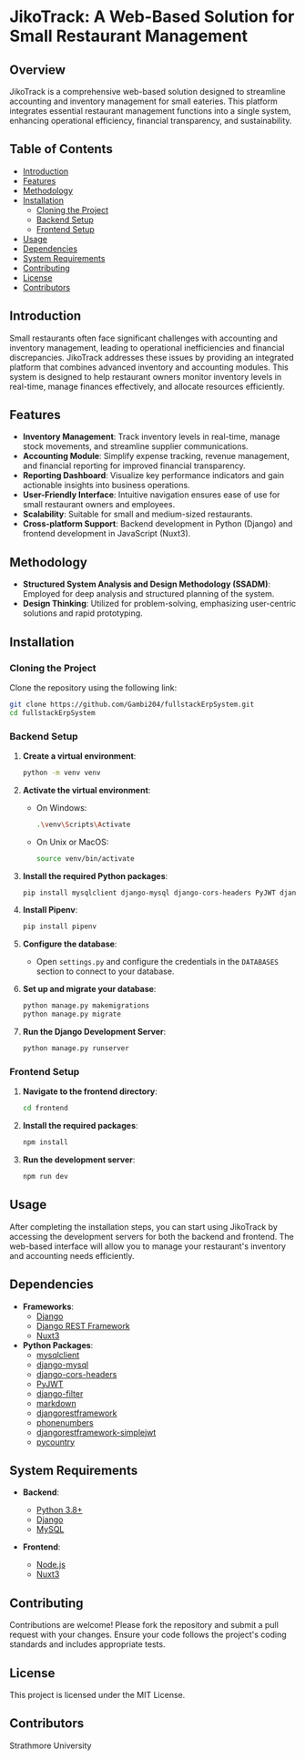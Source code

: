 
# JikoTrack: A Web-Based Solution for Small Restaurant Management

## Overview

JikoTrack is a comprehensive web-based solution designed to streamline accounting and inventory management for small eateries. This platform integrates essential restaurant management functions into a single system, enhancing operational efficiency, financial transparency, and sustainability.

## Table of Contents

- [Introduction](#introduction)
- [Features](#features)
- [Methodology](#methodology)
- [Installation](#installation)
  - [Cloning the Project](#cloning-the-project)
  - [Backend Setup](#backend-setup)
  - [Frontend Setup](#frontend-setup)
- [Usage](#usage)
- [Dependencies](#dependencies)
- [System Requirements](#system-requirements)
- [Contributing](#contributing)
- [License](#license)
- [Contributors](#contributors)

## Introduction

Small restaurants often face significant challenges with accounting and inventory management, leading to operational inefficiencies and financial discrepancies. JikoTrack addresses these issues by providing an integrated platform that combines advanced inventory and accounting modules. This system is designed to help restaurant owners monitor inventory levels in real-time, manage finances effectively, and allocate resources efficiently.

## Features

- **Inventory Management**: Track inventory levels in real-time, manage stock movements, and streamline supplier communications.
- **Accounting Module**: Simplify expense tracking, revenue management, and financial reporting for improved financial transparency.
- **Reporting Dashboard**: Visualize key performance indicators and gain actionable insights into business operations.
- **User-Friendly Interface**: Intuitive navigation ensures ease of use for small restaurant owners and employees.
- **Scalability**: Suitable for small and medium-sized restaurants.
- **Cross-platform Support**: Backend development in Python (Django) and frontend development in JavaScript (Nuxt3).

## Methodology

- **Structured System Analysis and Design Methodology (SSADM)**: Employed for deep analysis and structured planning of the system.
- **Design Thinking**: Utilized for problem-solving, emphasizing user-centric solutions and rapid prototyping.

## Installation

### Cloning the Project

Clone the repository using the following link:

```bash
git clone https://github.com/Gambi204/fullstackErpSystem.git
cd fullstackErpSystem
```

### Backend Setup

1. **Create a virtual environment**:

    ```bash
    python -m venv venv
    ```

2. **Activate the virtual environment**:
    - On Windows:
      ```bash
      .\venv\Scripts\Activate
      ```
    - On Unix or MacOS:
      ```bash
      source venv/bin/activate
      ```

3. **Install the required Python packages**:

    ```bash
    pip install mysqlclient django-mysql django-cors-headers PyJWT django-filter markdown djangorestframework phonenumbers djangorestframework-simplejwt pycountry
    ```

4. **Install Pipenv**:

    ```bash
    pip install pipenv
    ```

5. **Configure the database**:
    - Open `settings.py` and configure the credentials in the `DATABASES` section to connect to your database.

6. **Set up and migrate your database**:

    ```bash
    python manage.py makemigrations
    python manage.py migrate
    ```

7. **Run the Django Development Server**:

    ```bash
    python manage.py runserver
    ```

### Frontend Setup

1. **Navigate to the frontend directory**:

    ```bash
    cd frontend
    ```

2. **Install the required packages**:

    ```bash
    npm install
    ```

3. **Run the development server**:

    ```bash
    npm run dev
    ```

## Usage

After completing the installation steps, you can start using JikoTrack by accessing the development servers for both the backend and frontend. The web-based interface will allow you to manage your restaurant's inventory and accounting needs efficiently.

## Dependencies

- **Frameworks**:
  - [Django](https://www.djangoproject.com/)
  - [Django REST Framework](https://www.django-rest-framework.org/)
  - [Nuxt3](https://nuxt.com/)
- **Python Packages**:
  - [mysqlclient](https://pypi.org/project/mysqlclient/)
  - [django-mysql](https://pypi.org/project/django-mysql/)
  - [django-cors-headers](https://pypi.org/project/django-cors-headers/)
  - [PyJWT](https://pypi.org/project/PyJWT/)
  - [django-filter](https://pypi.org/project/django-filter/)
  - [markdown](https://pypi.org/project/Markdown/)
  - [djangorestframework](https://pypi.org/project/djangorestframework/)
  - [phonenumbers](https://pypi.org/project/phonenumbers/)
  - [djangorestframework-simplejwt](https://pypi.org/project/djangorestframework-simplejwt/)
  - [pycountry](https://pypi.org/project/pycountry/)

## System Requirements

- **Backend**:
  - [Python 3.8+](https://www.python.org/downloads/)
  - [Django](https://www.djangoproject.com/)
  - [MySQL](https://dev.mysql.com/downloads/)

- **Frontend**:
  - [Node.js](https://nodejs.org/)
  - [Nuxt3](https://nuxt.com/)

## Contributing

Contributions are welcome! Please fork the repository and submit a pull request with your changes. Ensure your code follows the project's coding standards and includes appropriate tests.

## License

This project is licensed under the MIT License.

## Contributors

Strathmore University
```
